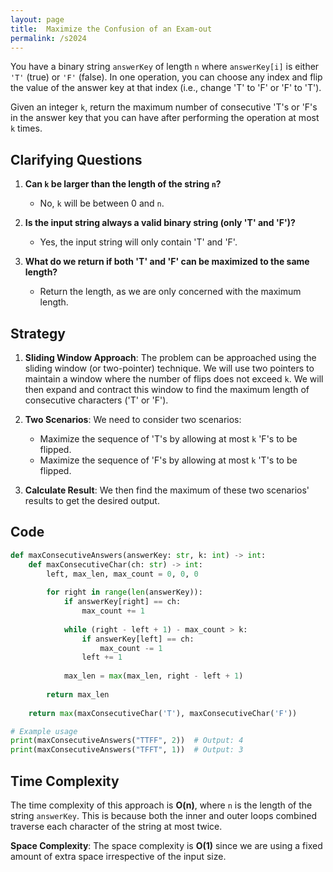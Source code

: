 ```yaml
---
layout: page
title:  Maximize the Confusion of an Exam-out
permalink: /s2024
---
```


You have a binary string `answerKey` of length `n` where `answerKey[i]` is either `'T'` (true) or `'F'` (false). In one operation, you can choose any index and flip the value of the answer key at that index (i.e., change 'T' to 'F' or 'F' to 'T').

Given an integer `k`, return the maximum number of consecutive 'T's or 'F's in the answer key that you can have after performing the operation at most `k` times.

## Clarifying Questions

1. **Can `k` be larger than the length of the string `n`?**
   - No, `k` will be between 0 and `n`.

2. **Is the input string always a valid binary string (only 'T' and 'F')?**
   - Yes, the input string will only contain 'T' and 'F'.

3. **What do we return if both 'T' and 'F' can be maximized to the same length?**
   - Return the length, as we are only concerned with the maximum length.

## Strategy

1. **Sliding Window Approach**: The problem can be approached using the sliding window (or two-pointer) technique. We will use two pointers to maintain a window where the number of flips does not exceed `k`. We will then expand and contract this window to find the maximum length of consecutive characters ('T' or 'F').
   
2. **Two Scenarios**: We need to consider two scenarios: 
   - Maximize the sequence of 'T's by allowing at most `k` 'F's to be flipped.
   - Maximize the sequence of 'F's by allowing at most `k` 'T's to be flipped.
   
3. **Calculate Result**: We then find the maximum of these two scenarios' results to get the desired output.

## Code

```python
def maxConsecutiveAnswers(answerKey: str, k: int) -> int:
    def maxConsecutiveChar(ch: str) -> int:
        left, max_len, max_count = 0, 0, 0
        
        for right in range(len(answerKey)):
            if answerKey[right] == ch:
                max_count += 1
            
            while (right - left + 1) - max_count > k:
                if answerKey[left] == ch:
                    max_count -= 1
                left += 1
            
            max_len = max(max_len, right - left + 1)
        
        return max_len
    
    return max(maxConsecutiveChar('T'), maxConsecutiveChar('F'))

# Example usage
print(maxConsecutiveAnswers("TTFF", 2))  # Output: 4
print(maxConsecutiveAnswers("TFFT", 1))  # Output: 3
```

## Time Complexity

The time complexity of this approach is **O(n)**, where `n` is the length of the string `answerKey`. This is because both the inner and outer loops combined traverse each character of the string at most twice.

**Space Complexity**: The space complexity is **O(1)** since we are using a fixed amount of extra space irrespective of the input size.